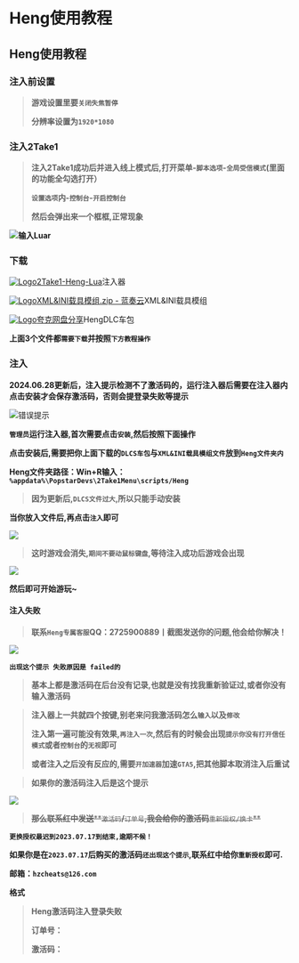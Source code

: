 # Heng使用教程

## Heng使用教程

### **注入前设置** <a href="#zhu-ru-qian-she-zhi" id="zhu-ru-qian-she-zhi"></a>

> **游戏设置里要`关闭失焦暂停`**
>
> **分辨率设置为`1920*1080`**

### **注入2Take1** <a href="#zhu-ru-2take1" id="zhu-ru-2take1"></a>

> **注入2Take1成功后并进入线上模式后,打开菜单-`脚本选项`-`全局受信模式`(里面的功能全勾选打开）**
>
> **`设置选项`内-`控制台`-`开启控制台`**
>
> **然后会弹出来一个框框,正常现象**

![](https://docs.hzz.im/\~gitbook/image?url=https%3A%2F%2F1382592200-files.gitbook.io%2F%7E%2Ffiles%2Fv0%2Fb%2Fgitbook-x-prod.appspot.com%2Fo%2Fspaces%252F7YXEHggLzaiKwZjRSOD4%252Fuploads%252F1yzNT9RHLkMGepV0ggZs%252F%25E6%258E%25A7%25E5%2588%25B6%25E5%258F%25B0.png%3Falt%3Dmedia%26token%3Db7904c4c-60cf-4be3-8042-9dc140baae84\&width=768\&dpr=4\&quality=100\&sign=f0643dea\&sv=1)**输入Luar**

### 下载 <a href="#xia-zai" id="xia-zai"></a>

[![Logo](https://assets.woozooo.com/assets/favicon.ico)2Take1-Heng-Lua](https://hzmod.lanzoub.com/b02fg96mb)注入器

[![Logo](https://assets.woozooo.com/assets/favicon.ico)XML\&INI载具模组.zip - 蓝奏云](https://hzmod.lanzoue.com/ilpXQ25e4b9g)XML\&INI载具模组

[![Logo](https://pan.quark.cn/favicon.ico)夸克网盘分享](https://pan.quark.cn/s/22245a4b79f3)HengDLC车包

**上面3个文件都`需要下载`并按照`下方教程操作`**

### 注入 <a href="#zhu-ru" id="zhu-ru"></a>

**2024.06.28更新后，注入提示检测不了激活码的，运行注入器后需要在注入器内点击安装才会保存激活码，否则会提登录失败等提示**

![](https://docs.hzz.im/\~gitbook/image?url=https%3A%2F%2F1382592200-files.gitbook.io%2F%7E%2Ffiles%2Fv0%2Fb%2Fgitbook-x-prod.appspot.com%2Fo%2Fspaces%252F7YXEHggLzaiKwZjRSOD4%252Fuploads%252FXlJTJDrRzCefa7pjKVH8%252Fimage.png%3Falt%3Dmedia%26token%3D8869ce80-5511-41c0-b4ef-bf11f805573a\&width=768\&dpr=4\&quality=100\&sign=e28459b1\&sv=1)错误提示

**`管理员`运行注入器,首次需要点击`安装`,然后按照下面操作**

**点击安装后,需要把你上面下载的`DLCS车包`与`XML&INI载具模组文件`放到`Heng文件夹内`**

**Heng文件夹路径：Win+R输入：`%appdata%\PopstarDevs\2Take1Menu\scripts/Heng`**

> **因为更新后,`DLCS文件过大`,所以只能手动安装**

**当你放入文件后,再点击`注入`即可**

![](https://docs.hzz.im/\~gitbook/image?url=https%3A%2F%2F1382592200-files.gitbook.io%2F%7E%2Ffiles%2Fv0%2Fb%2Fgitbook-x-prod.appspot.com%2Fo%2Fspaces%252F7YXEHggLzaiKwZjRSOD4%252Fuploads%252FZ3aW8YyofINyJEQMjDxO%252Fimage.png%3Falt%3Dmedia%26token%3Ddcfeddbb-23f3-4bfe-ae47-b908145c7617\&width=768\&dpr=4\&quality=100\&sign=5eaaf0b0\&sv=1)

> **这时游戏会消失,`期间不要动鼠标键盘`,等待注入成功后游戏会出现**

![](https://docs.hzz.im/\~gitbook/image?url=https%3A%2F%2F1382592200-files.gitbook.io%2F%7E%2Ffiles%2Fv0%2Fb%2Fgitbook-x-prod.appspot.com%2Fo%2Fspaces%252F7YXEHggLzaiKwZjRSOD4%252Fuploads%252FTL0wtKXhBdP3PiwePAC2%252Fheng%25E6%25B3%25A8%25E5%2585%25A5%25E6%2588%2590%25E5%258A%259F%25E7%2595%258C%25E9%259D%25A2.png%3Falt%3Dmedia%26token%3Dade95006-0a9b-4fbc-a3f0-3d1cc5627fb1\&width=768\&dpr=4\&quality=100\&sign=634a0029\&sv=1)

**然后即可开始游玩\~**

#### 注入失败 <a href="#zhu-ru-shi-bai" id="zhu-ru-shi-bai"></a>

> **联系`Heng专属客服`QQ：2725900889丨截图发送你的问题,他会给你解决！**

![](https://docs.hzz.im/\~gitbook/image?url=https%3A%2F%2F1382592200-files.gitbook.io%2F%7E%2Ffiles%2Fv0%2Fb%2Fgitbook-x-prod.appspot.com%2Fo%2Fspaces%252F7YXEHggLzaiKwZjRSOD4%252Fuploads%252Fa2uCyu1cPwzq6zlJ50t2%252F%29A%7EAHUFJ52O6%257D%7E9PE30Z6I1\_tmb.jpg%3Falt%3Dmedia%26token%3D5875ede4-8a64-463a-9b4f-a022f9898cfd\&width=768\&dpr=4\&quality=100\&sign=4f64de64\&sv=1)

**`出现这个提示 失败原因是 failed的`**

> **基本上都是激活码在后台没有记录,也就是没有找我重新验证过,或者你没有输入激活码**

> **注入器上一共就四个按键,别老来问我激活码怎么`输入`以及`修改`**
>
> **注入第一遍可能没有效果,`再注入一次`,然后有的时候会出现`提示你没有打开信任模式`或者`控制台`的`无视`即可**
>
> **或者注入之后没有反应的,需要`开加速器`加速`GTA5`,把其他脚本取消注入后重试**

> **如果你的激活码注入后是这个提示**

![](https://docs.hzz.im/\~gitbook/image?url=https%3A%2F%2F1382592200-files.gitbook.io%2F%7E%2Ffiles%2Fv0%2Fb%2Fgitbook-x-prod.appspot.com%2Fo%2Fspaces%252F7YXEHggLzaiKwZjRSOD4%252Fuploads%252FdZgSL3gLfK6K1ivbuaxa%252Fimage.png%3Falt%3Dmedia%26token%3D912714cc-5570-4a73-a544-be35fcbe1c11\&width=768\&dpr=4\&quality=100\&sign=48b83355\&sv=1)

> ~~**那么联系红中发送****`激活码`****/****`订单号`****,我会给你的激活码****`重新授权/换卡`**~~

**`更换授权最迟到2023.07.17到结束,逾期不候！`**

**如果你是在`2023.07.17`后购买的激活码`还出现这个提示`,联系红中给你`重新授权`即可.**

**邮箱：`hzcheats@126.com`**

**格式**

> **Heng激活码注入登录失败**
>
> **订单号：**
>
> **激活码：**
